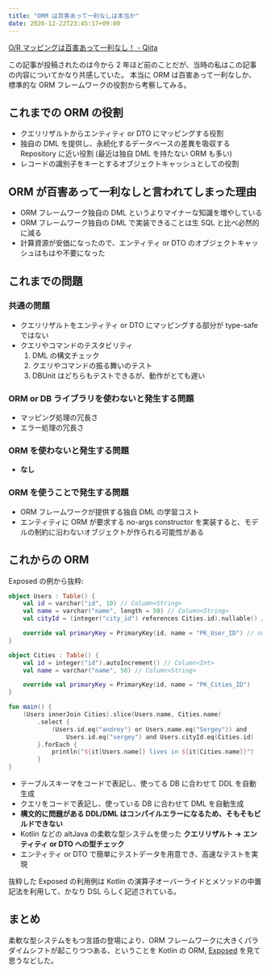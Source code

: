 ```yaml
---
title: "ORM は百害あって一利なしは本当か"
date: 2020-12-22T23:45:17+09:00
---
```


[O/R マッピングは百害あって一利なし！ - Qiita](https://qiita.com/gomiryo/items/6d448c500749f91242d2)

この記事が投稿されたのは今から 2 年ほど前のことだが、当時の私はこの記事の内容についてかなり共感していた。
本当に ORM は百害あって一利なしか、標準的な ORM フレームワークの役割から考察してみる。

## これまでの ORM の役割

- クエリリザルトからエンティティ or DTO にマッピングする役割
- 独自の DML を提供し、永続化するデータベースの差異を吸収する Repository に近い役割 (最近は独自 DML を持たない ORM も多い)
- レコードの識別子をキーとするオブジェクトキャッシュとしての役割

## ORM が百害あって一利なしと言われてしまった理由

- ORM フレームワーク独自の DML というよりマイナーな知識を増やしている
- ORM フレームワーク独自の DML で実装できることは生 SQL と比べ必然的に減る
- 計算資源が安価になったので、エンティティ or DTO のオブジェクトキャッシュはもはや不要になった

## これまでの問題

### 共通の問題

- クエリリザルトをエンティティ or DTO にマッピングする部分が type-safe ではない
- クエリやコマンドのテスタビリティ
  1. DML の構文チェック
  1. クエリやコマンドの振る舞いのテスト
  1. DBUnit はどちらもテストできるが、動作がとても遅い

### ORM or DB ライブラリを使わないと発生する問題

- マッピング処理の冗長さ
- エラー処理の冗長さ

### ORM を使わないと発生する問題

- **なし**

### ORM を使うことで発生する問題

- ORM フレームワークが提供する独自 DML の学習コスト
- エンティティに ORM が要求する no-args constructor を実装すると、モデルの制約に沿わないオブジェクトが作られる可能性がある

## これからの ORM

Exposed の例から抜粋:

```kotlin
object Users : Table() {
    val id = varchar("id", 10) // Column<String>
    val name = varchar("name", length = 50) // Column<String>
    val cityId = (integer("city_id") references Cities.id).nullable() // Column<Int?>

    override val primaryKey = PrimaryKey(id, name = "PK_User_ID") // name is optional here
}

object Cities : Table() {
    val id = integer("id").autoIncrement() // Column<Int>
    val name = varchar("name", 50) // Column<String>

    override val primaryKey = PrimaryKey(id, name = "PK_Cities_ID")
}

fun main() {
    (Users innerJoin Cities).slice(Users.name, Cities.name)
        .select {
            (Users.id.eq("andrey") or Users.name.eq("Sergey")) and
                Users.id.eq("sergey") and Users.cityId.eq(Cities.id)
        }.forEach {
            println("${it[Users.name]} lives in ${it[Cities.name]}")
        }
}
```

- テーブルスキーマをコードで表記し、使ってる DB に合わせて DDL を自動生成
- クエリをコードで表記し、使っている DB に合わせて DML を自動生成
- **構文的に問題がある DDL/DML はコンパイルエラーになるため、そもそもビルドできない**
- Kotlin などの altJava の柔軟な型システムを使った **クエリリザルト → エンティティ or DTO への型チェック**
- エンティティ or DTO で簡単にテストデータを用意でき、高速なテストを実現

抜粋した Exposed の利用例は Kotlin の演算子オーバーライドとメソッドの中置記法を利用して、かなり DSL らしく記述されている。

## まとめ

柔軟な型システムをもつ言語の登場により、ORM フレームワークに大きくパラダイムシフトが起こりつつある、ということを Kotlin の ORM, [Exposed](https://github.com/JetBrains/Exposed) を見て思うなどした。
